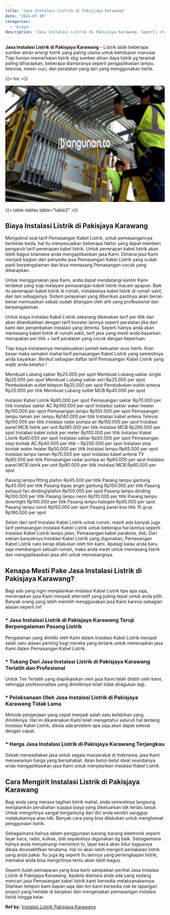 ```yaml
---
title: "Jasa Instalasi Listrik di Pakisjaya Karawang"
date: "2024-07-30"
categories: 
  - "biaya"
description: "Jasa Instalasi Listrik di Pakisjaya Karawang. Seperti itulah pemaparan yang bisa kami sampaikan perihal Jasa Instalasi Listrik di Pakisjaya Karawang. Apabila..."
---
```


**Jasa Instalasi Listrik di Pakisjaya Karawang** – Listrik ialah beberapa sumber aliran energi listrik yang paling utama untuk kehidupan manusia. Tiap hunian memerlukan listrik sbg sumber aliran daya listrik yg teramat paling diharapkan, beberapa diantaranya seperti pengaplikasian lampu, televise, mesin cuci, dan peralatan yang lain yang menggunakan listrik.

{{< toc >}}

![Jasa Instalasi Listrik di Pakisjaya Karawang](/images/instalasi-listrik-murah11.png)

{{< table-tables table="table2" >}}

## Biaya Instalasi Listrik di Pakisjaya Karawang

Mengobrol soal tarif Pemasangan Kabel Listrik, untuk pemasangannya berbeda-beda, hal itu menyesuaikan beberapa faktor yang dapat memberi pengaruh tarif penerapan kabel listrik. Untuk penerapan kabel listrik akan lebih bagus bilamana anda mengaplikasikan jasa Kami. Dimana jasa Kami menjadi bagian dari penyedia jasa Pemasangan Kabel Listrik yang sudah pasti berpengalaman dan bisa memasang Pemasangan cocok yang diharapkan.

Untuk menggunakan jasa Kami, anda dapat mendatangi kantor Kami terdekat yang siap melayani pemasangan kabel listrik macam apapun. Baik itu penerapan kabel listrik di rumah, instalasinya kabel listrik di rumah sakit, dan lain sebagainya. Sistem pelayanan yang diberikan pastinya akan benar-benar memuaskan sebab sudah ditangani oleh ahli yang professional dan berpengalaman.

Untuk biaya Instalasi Kabel Listrik sekarang dikenakan tarif per titik dan akan ditambahkan dengan tarif booster lainnya seperti peralatan jika dari kami dan penambahan instalasi yang diminta. Seperti halnya anda akan memasang kabel listrik di rumah sakit, tarif jasa yang mesti anda bayarkan merupakan per titik + tarif peralatan yang cocok dengan keperluan.

Tiap biaya instalasinya menyesuaikan jumlah kekuatan arus listrik. Kian besar maka semakin mahal tarif pemasangan Kabel Listrik yang semestinya anda bayarkan. Berikut sebagian daftar tarif Pemasangan Kabel Listrik yang wajib anda ketahui !

Membuat Lubang saklar Rp25.000 per spot Membuat Lubang saklar single Rp25.000 per spot Membuat Lubang saklar seri Rp25.000 per spot Pembobokan outlet telepon Rp25.000 per spot Pembobokan outlet antena Rp25.000 per titik Membuat Lubang outlet MCB Rp45.000 per spot

Instalasi Kabel Listrik Rp65.000 per spot Pemasangan saklar Rp70.000 per titik Instalasi saklar AC Rp100.000 per spot Instalasi saklar water heater Rp100.000 per spot Pemasangan lampu Rp100.000 per spot Pemasangan lampu taman per lampu Rp140.000 per titik Instalasi kabel antena Televisi Rp150.000 per titik Instalasi radar pompa air Rp150.000 per spot Instalasi panel MCB listrik per unit Rp180.000 per titik Instalasi MCB Rp280.000 per spot Instalasi kabel induk per meter Rp100.000 per titik Instalasi Kabel Listrik Rp60.000 per spot Instalasi saklar Rp50.000 per spot Pemasangan stop kontak AC Rp40.000 per titik – Rp200.000 per spot Instalasi stop kontak water heater Rp50.000 per titik Instalasi lampu Rp65.000 per spot Instalasi lampu taman Rp70.000 per spot Instalasi kabel antena TV Rp60.000 per titik Pemasangan radar pompa air Rp60.000 per spot Instalasi panel MCB listrik per unit Rp90.000 per titik Instalasi MCB Rp60.000 per spot

Pasang lampu fitting plafon Rp45.000 per titik Pasang lampu gantung Rp45.000 per titik Pasang kipas angin gantung Rp150.000 per titik Pasang exhaust fan dinding/plafon Rp150.000 per spot Pasang lampu dinding Rp100.000 per titik Pasang lampu neon Rp110.000 per titik Pasang lampu downlight Rp100.000 per titik Pasang lampu halogen Rp95.000 per spot Pasang lampu sorot Rp150.000 per spot Pasang panel box titik 15 grup Rp180.000 per spot

Selain dari tarif Instalasi Kabel Listrik untuk rumah, masih ada banyak juga tarif pemasangan Instalasi Kabel Listrik untuk beberapa hal lainnya seperti Instalasi Kabel Listrik lampu jalan, Pemasangan kabel parabola, dsb. Dari sekian banyaknya Instalasi Kabel Listrik yang digunakan, Pemasangan Kabel Listrik ruko kerap dilakukan oleh tim kami. Apalagi kalau anda baru saja membangun sebuah rumah, maka anda mesti untuk memasang listrik dan mengaplikasikan jasa ahli untuk memasangnya.

## Kenapa Mesti Pake Jasa Instalasi Listrik di Pakisjaya Karawang?

Bagi ada yang ingin menjalankan Instalasi Kabel Listrik tipe apa saja, menerapkan jasa Kami menjadi alternatif yang paling tepat untuk anda pilih. Banyak orang yang lebih memilih menggunakan jasa Kami karena sebagian alasan seperti ini!

### \* Jasa Instalasi Listrik di Pakisjaya Karawang Teruji Berpengalaman Pasang Listrik

Pengalaman yang dimiliki oleh Kami dalam Instalasi Kabel Listrik menjadi salah satu alasan penting bagi mereka yang tertarik untuk menerapkan jasa Kami dalam Pemasangan Kabel Listrik.

### \* Tukang Dari Jasa Instalasi Listrik di Pakisjaya Karawang Terlatih dan Profesional

Untuk Tim Terlatih yang diaplikasikan oleh jasa Kami telah dilatih oleh kami, sehingga profesionalitas yang dimilikinya telah tidak diragukan lagi.

### \* Pelaksanaan Oleh Jasa Instalasi Listrik di Pakisjaya Karawang Tidak Lama

Metode pengerjaan yang cepat menjadi salah satu kelebihan yang dimilikinya. Hal ini dikarenakan Kami telah mengetahui seluruh hal tentang Instalasi Kabel Listrik, dikala ada problem apa saja akan dapat selesai dengan cepat.

### \* Harga Jasa Instalasi Listrik di Pakisjaya Karawang Terjangkau

Sebab menyediakan jasa untuk segala masyarakat di Indonesia, jasa Kami menawarkan harga yang bersahabat. Akan betul-betul ideal seandainya anda mengaplikasikan jasa Kami untuk menjalankan Instalasi Kabel Listrik.

## Cara Mengirit Instalasi Listrik di Pakisjaya Karawang


Bagi anda yang merasa tagihan listrik mahal, anda semestinya langsung menjalankan perubahan supaya biaya yang dikeluarkan tdk terlalu besar. Untuk mengiritnya sangat bergantung dari diri anda sendiri sanggup melakukannya atau tdk. Banyak cara yang bisa dilakukan untuk menghemat penggunaan listrik.

Sebagaimana halnya dalam penggunaan barang-barang elektronik seperti layar kaca, radio, kulkas, dsb sepatutnya digunakan dg baik. Sebagaimana halnya anda menyenangi menonton tv, layar kaca akan tidur bagusnya dikala dinonaktifkan terutama. Hal ini akan lebih mengirit pemakaian listrik yang anda pakai. Itu juga dg seperti itu lainnya yang perlengkapan listrik, memakai anda bisa mengiritnya tentu akan lebih bagus.

Seperti itulah pemaparan yang bisa kami sampaikan perihal Jasa Instalasi Listrik di Pakisjaya Karawang. Apabila diantara anda ada yang sedang mencari jasa Pemasangan kabel listrik kami bersedia melaksanakannya. Silahkan telepon kami kapan saja dan tim kami bersedia cek ke lapangan project yang hendak di kerjakan dan mengerjakan pemasangan instalasi listrik hingga kelar.

**Ref by:** [Instalasi Listrik Pakisjaya Karawang](https://id.wikipedia.org/wiki/Instalasi)
